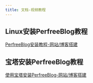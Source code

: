 ```yaml
---
title: 文档-视频教程
---
```

## Linux安装PerfreeBlog教程

[PerfreeBlog安装教程-网站/博客搭建](https://www.bilibili.com/video/BV17R4y1L794?share_source=copy_web)

## 宝塔安装PerfreeBlog教程

[使用宝塔安装PerfreeBlog-网站/博客搭建](https://www.bilibili.com/video/BV15q4y1t7mT?share_source=copy_web)